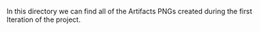 In this directory we can find all of the Artifacts PNGs created during the first Iteration of the project.
